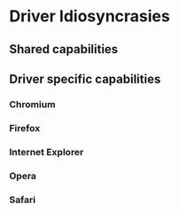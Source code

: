 # Driver Idiosyncrasies

## Shared capabilities

## Driver specific capabilities

### Chromium

### Firefox

### Internet Explorer

### Opera

### Safari
